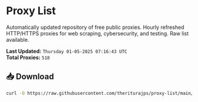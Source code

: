 # Proxy List

Automatically updated repository of free public proxies. Hourly refreshed HTTP/HTTPS proxies for web scraping, cybersecurity, and testing. Raw list available.

**Last Updated:** `Thursday 01-05-2025 07:16:43 UTC`  
**Total Proxies:** `518`

## 📥 Download
```bash
curl -O https://raw.githubusercontent.com/theriturajps/proxy-list/main/proxies.txt
